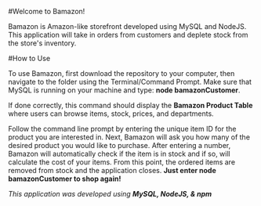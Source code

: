 #Welcome to Bamazon!

Bamazon is Amazon-like storefront developed using MySQL and NodeJS. This application will take in orders from customers and deplete stock from the store's inventory.

#How to Use

To use Bamazon, first download the repository to your computer, then navigate to the folder using the Terminal/Command Prompt. Make sure that MySQL is running on your machine and type: **node bamazonCustomer**.

If done correctly, this command should display the **Bamazon Product Table** where users can browse items, stock, prices, and departments.

Follow the command line prompt by entering the unique item ID for the product you are interested in. Next, Bamazon will ask you how many of the desired product you would like to purchase. After entering a number, Bamazon will automatically check if the item is in stock and if so, will calculate the cost of your items. From this point, the ordered items are removed from stock and the application closes. **Just enter node bamazonCustomer to shop again!**

*This application was developed using **MySQL, NodeJS, & npm***
